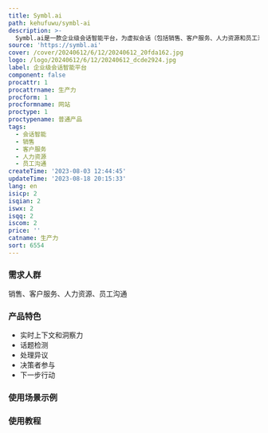 ```yaml
---
title: Symbl.ai
path: kehufuwu/symbl-ai
description: >-
  Symbl.ai是一款企业级会话智能平台，为虚拟会话（包括销售、客户服务、人力资源和员工沟通等）提供实时参与、预测性体验和持续学习。它通过实时上下文和洞察力，驱动目标导向的会话，并提供话题检测、处理异议、决策者参与和下一步行动等功能，提升销售人员的能力，更好地了解买家。
source: 'https://symbl.ai'
cover: /cover/20240612/6/12/20240612_20fda162.jpg
logo: /logo/20240612/6/12/20240612_dcde2924.jpg
label: 企业级会话智能平台
component: false
procattr: 1
procattrname: 生产力
procform: 1
procformname: 网站
proctype: 1
proctypename: 普通产品
tags:
  - 会话智能
  - 销售
  - 客户服务
  - 人力资源
  - 员工沟通
createTime: '2023-08-03 12:44:45'
updateTime: '2023-08-18 20:15:33'
lang: en
isicp: 2
isqian: 2
iswx: 2
isqq: 2
iscom: 2
price: ''
catname: 生产力
sort: 6554
---
```




### 需求人群
销售、客户服务、人力资源、员工沟通

### 产品特色
- 实时上下文和洞察力
- 话题检测
- 处理异议
- 决策者参与
- 下一步行动

### 使用场景示例


### 使用教程


  
